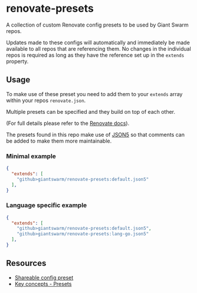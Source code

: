 # renovate-presets

A collection of custom Renovate config presets to be used by Giant Swarm repos.

Updates made to these configs will automatically and immediately be made available to all repos that are referencing them. No changes in the individual repos is required as long as they have the reference set up in the `extends` property.

## Usage

To make use of these preset you need to add them to your `extends` array within your repos `renovate.json`.

Multiple presets can be specified and they build on top of each other.

(For full details please refer to the [Renovate docs](https://docs.renovatebot.com/config-presets/#how-to-use-preset-configs)).

The presets found in this repo make use of [JSON5](https://json5.org/) so that comments can be added to make them more maintainable.

### Minimal example

```json
{
  "extends": [
    "github>giantswarm/renovate-presets:default.json5"
  ],
}
```

### Language specific example

```json
{
  "extends": [
    "github>giantswarm/renovate-presets:default.json5",
    "github>giantswarm/renovate-presets:lang-go.json5"
  ],
}
```

## Resources

* [Shareable config preset](https://docs.renovatebot.com/config-presets/)
* [Key concepts - Presets](https://docs.renovatebot.com/key-concepts/presets/)
